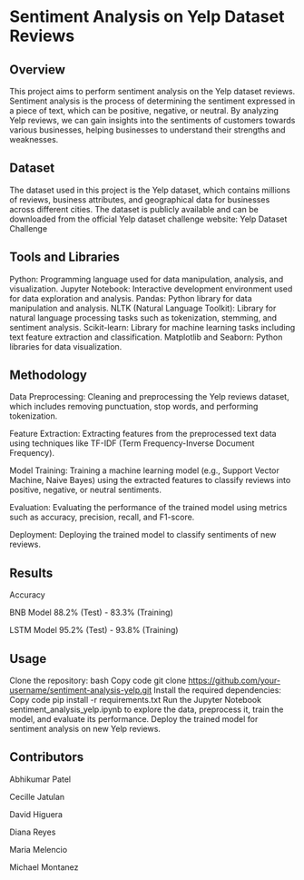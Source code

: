 # Sentiment Analysis on Yelp Dataset Reviews
## Overview
This project aims to perform sentiment analysis on the Yelp dataset reviews. Sentiment analysis is the process of determining the sentiment expressed in a piece of text, which can be positive, negative, or neutral. By analyzing Yelp reviews, we can gain insights into the sentiments of customers towards various businesses, helping businesses to understand their strengths and weaknesses.

## Dataset
The dataset used in this project is the Yelp dataset, which contains millions of reviews, business attributes, and geographical data for businesses across different cities. The dataset is publicly available and can be downloaded from the official Yelp dataset challenge website: Yelp Dataset Challenge

## Tools and Libraries
Python: Programming language used for data manipulation, analysis, and visualization.
Jupyter Notebook: Interactive development environment used for data exploration and analysis.
Pandas: Python library for data manipulation and analysis.
NLTK (Natural Language Toolkit): Library for natural language processing tasks such as tokenization, stemming, and sentiment analysis.
Scikit-learn: Library for machine learning tasks including text feature extraction and classification.
Matplotlib and Seaborn: Python libraries for data visualization.

## Methodology
Data Preprocessing: Cleaning and preprocessing the Yelp reviews dataset, which includes removing punctuation, stop words, and performing tokenization.

Feature Extraction: Extracting features from the preprocessed text data using techniques like TF-IDF (Term Frequency-Inverse Document Frequency).

Model Training: Training a machine learning model (e.g., Support Vector Machine, Naive Bayes) using the extracted features to classify reviews into positive, negative, or neutral sentiments.

Evaluation: Evaluating the performance of the trained model using metrics such as accuracy, precision, recall, and F1-score.

Deployment: Deploying the trained model to classify sentiments of new reviews.

## Results

Accuracy

BNB Model   88.2% (Test) - 83.3% (Training)

LSTM Model  95.2% (Test) - 93.8% (Training)


## Usage
Clone the repository:
bash
Copy code
git clone https://github.com/your-username/sentiment-analysis-yelp.git
Install the required dependencies:
Copy code
pip install -r requirements.txt
Run the Jupyter Notebook sentiment_analysis_yelp.ipynb to explore the data, preprocess it, train the model, and evaluate its performance.
Deploy the trained model for sentiment analysis on new Yelp reviews.

## Contributors
Abhikumar Patel

Cecille Jatulan

David Higuera

Diana Reyes

Maria Melencio

Michael Montanez

